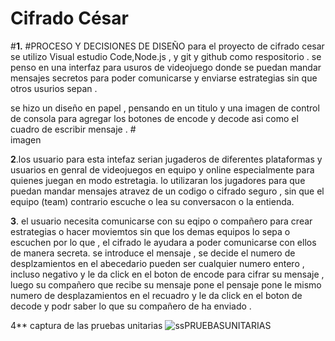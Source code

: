 # Cifrado César
#**1.**  #PROCESO Y DECISIONES DE DISEÑO 
para el proyecto de cifrado cesar se utilizo Visual estudio Code,Node.js , y git y github como respositorio .
se penso en una interfaz para usuros de videojuego donde se puedan mandar mensajes secretos para poder comunicarse
y enviarse estrategias sin que otros usurios sepan .

se hizo un diseño en papel , pensando en un titulo y una imagen de control de consola para agregar los botones de encode y decode asi como
el cuadro de escribir mensaje .
     #  
      imagen 





**2**.los usuario para esta intefaz serian jugaderos de diferentes plataformas y usuarios en genral de videojuegos en equipo y online
especialmente para quienes juegan en modo estretagia. 
lo utilizaran los jugadores para que puedan mandar mensajes atravez de un codigo o cifrado seguro , sin que
 el equipo (team) contrario escuche o lea su conversacon o la entienda.


**3**. el usuario necesita comunicarse con su eqipo o compañero para crear estrategias o hacer moviemtos sin que los demas equipos lo sepa o escuchen
 por lo que , el cifrado le ayudara a poder comunicarse con ellos de manera secreta.
 se introduce el mensaje , se decide el numero de desplzamientos en el abecedario pueden ser cualquier numero entero , incluso negativo
 y le da click en el boton de encode para cifrar su mensaje , luego su compañero que recibe su mensaje pone el pensaje pone le mismo numero de desplazamientos
  en el recuadro y le da click en el boton de  decode  y podr saber lo que su compañero de ha enviado .

4** captura de las pruebas unitarias
![ssPRUEBASUNITARIAS](https://user-images.githubusercontent.com/114552201/200027621-c96dbfc3-0943-44d3-8952-409cb51f89fb.png)

